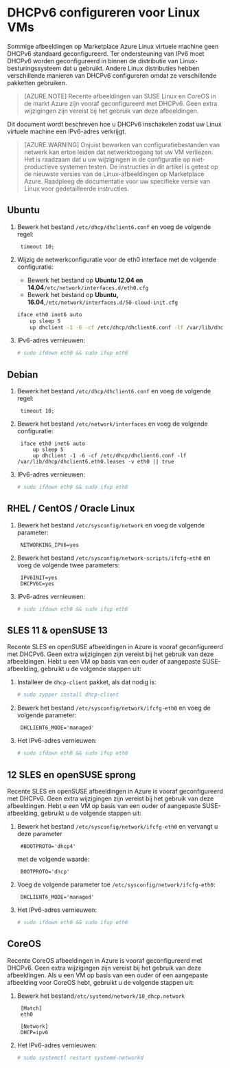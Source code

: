 <properties
    pageTitle="DHCPv6 configureren voor Linux VMs | Microsoft Azure"
    description="Het DHCPv6 configureren voor Linux VMs."
    services="load-balancer"
    documentationCenter="na"
    authors="sdwheeler"
    manager="carmonm"
    editor=""
    keywords="IPv6, azure-taakverdeling, dual-stack, openbaar IP-, systeemeigen ipv6, mobiele, iot"
/>
<tags
    ms.service="load-balancer"
    ms.devlang="na"
    ms.topic="article"
    ms.tgt_pltfrm="na"
    ms.workload="infrastructure-services"
    ms.date="09/14/2016"
    ms.author="sewhee"
/>

# <a name="configuring-dhcpv6-for-linux-vms"></a>DHCPv6 configureren voor Linux VMs

Sommige afbeeldingen op Marketplace Azure Linux virtuele machine geen DHCPv6 standaard geconfigureerd. Ter ondersteuning van IPv6 moet DHCPv6 worden geconfigureerd in binnen de distributie van Linux-besturingssysteem dat u gebruikt. Andere Linux distributies hebben verschillende manieren van DHCPv6 configureren omdat ze verschillende pakketten gebruiken.

>[AZURE.NOTE] Recente afbeeldingen van SUSE Linux en CoreOS in de markt Azure zijn vooraf geconfigureerd met DHCPv6. Geen extra wijzigingen zijn vereist bij het gebruik van deze afbeeldingen.

Dit document wordt beschreven hoe u DHCPv6 inschakelen zodat uw Linux virtuele machine een IPv6-adres verkrijgt.

>[AZURE.WARNING] Onjuist bewerken van configuratiebestanden van netwerk kan ertoe leiden dat netwerktoegang tot uw VM verliezen. Het is raadzaam dat u uw wijzigingen in de configuratie op niet-productieve systemen testen. De instructies in dit artikel is getest op de nieuwste versies van de Linux-afbeeldingen op Marketplace Azure. Raadpleeg de documentatie voor uw specifieke versie van Linux voor gedetailleerde instructies.

## <a name="ubuntu"></a>Ubuntu

1. Bewerk het bestand `/etc/dhcp/dhclient6.conf` en voeg de volgende regel:

        timeout 10;

2. Wijzig de netwerkconfiguratie voor de eth0 interface met de volgende configuratie:

    * Bewerk het bestand op **Ubuntu 12.04 en 14.04**`/etc/network/interfaces.d/eth0.cfg`
    * Bewerk het bestand op **Ubuntu, 16.04**,`/etc/network/interfaces.d/50-cloud-init.cfg`

    ```bash
    iface eth0 inet6 auto
        up sleep 5
        up dhclient -1 -6 -cf /etc/dhcp/dhclient6.conf -lf /var/lib/dhcp/dhclient6.eth0.leases -v eth0 || true
    ```

3. IPv6-adres vernieuwen:

    ```bash
    # sudo ifdown eth0 && sudo ifup eth0
    ```

## <a name="debian"></a>Debian

1. Bewerk het bestand `/etc/dhcp/dhclient6.conf` en voeg de volgende regel:

        timeout 10;

2. Bewerk het bestand `/etc/network/interfaces` en voeg de volgende configuratie:

        iface eth0 inet6 auto
            up sleep 5
            up dhclient -1 -6 -cf /etc/dhcp/dhclient6.conf -lf /var/lib/dhcp/dhclient6.eth0.leases -v eth0 || true

3. IPv6-adres vernieuwen:

    ```bash
    # sudo ifdown eth0 && sudo ifup eth0
    ```

## <a name="rhel--centos--oracle-linux"></a>RHEL / CentOS / Oracle Linux

1. Bewerk het bestand `/etc/sysconfig/network` en voeg de volgende parameter:

        NETWORKING_IPV6=yes

2. Bewerk het bestand `/etc/sysconfig/network-scripts/ifcfg-eth0` en voeg de volgende twee parameters:

        IPV6INIT=yes
        DHCPV6C=yes

3. IPv6-adres vernieuwen:

    ```bash
    # sudo ifdown eth0 && sudo ifup eth0
    ```

## <a name="sles-11--opensuse-13"></a>SLES 11 & openSUSE 13

Recente SLES en openSUSE afbeeldingen in Azure is vooraf geconfigureerd met DHCPv6. Geen extra wijzigingen zijn vereist bij het gebruik van deze afbeeldingen. Hebt u een VM op basis van een ouder of aangepaste SUSE-afbeelding, gebruikt u de volgende stappen uit:

1. Installeer de `dhcp-client` pakket, als dat nodig is:

    ```bash
    # sudo zypper install dhcp-client
    ```

2. Bewerk het bestand `/etc/sysconfig/network/ifcfg-eth0` en voeg de volgende parameter:

        DHCLIENT6_MODE='managed'

3. Het IPv6-adres vernieuwen:

    ```bash
    # sudo ifdown eth0 && sudo ifup eth0
    ```

## <a name="sles-12-and-opensuse-leap"></a>12 SLES en openSUSE sprong

Recente SLES en openSUSE afbeeldingen in Azure is vooraf geconfigureerd met DHCPv6. Geen extra wijzigingen zijn vereist bij het gebruik van deze afbeeldingen. Hebt u een VM op basis van een ouder of aangepaste SUSE-afbeelding, gebruikt u de volgende stappen uit:

1. Bewerk het bestand `/etc/sysconfig/network/ifcfg-eth0` en vervangt u deze parameter

        #BOOTPROTO='dhcp4'

    met de volgende waarde:

        BOOTPROTO='dhcp'

2. Voeg de volgende parameter toe `/etc/sysconfig/network/ifcfg-eth0`:

        DHCLIENT6_MODE='managed'

3. Het IPv6-adres vernieuwen:

    ```bash
    # sudo ifdown eth0 && sudo ifup eth0
    ```

## <a name="coreos"></a>CoreOS

Recente CoreOS afbeeldingen in Azure is vooraf geconfigureerd met DHCPv6. Geen extra wijzigingen zijn vereist bij het gebruik van deze afbeeldingen. Als u een VM op basis van een ouder of een aangepaste afbeelding voor CoreOS hebt, gebruikt u de volgende stappen uit:

1. Bewerk het bestand`/etc/systemd/network/10_dhcp.network`

        [Match]
        eth0

        [Network]
        DHCP=ipv6

2. Het IPv6-adres vernieuwen:

    ```bash
    # sudo systemctl restart systemd-networkd
    ```

